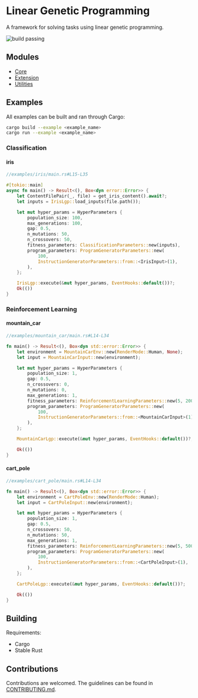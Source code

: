 # Linear Genetic Programming

A framework for solving tasks using linear genetic programming.

![build passing](https://github.com/urmzd/linear-genetic-programming/actions/workflows/develop.yml/badge.svg)

## Modules

- [Core](src/core/)
- [Extension](src/extensions/)
- [Utilities](src/utils/)

## Examples

All examples can be built and ran through Cargo:

```bash
cargo build --example <example_name>
cargo run --example <example_name>
```

### Classification

#### iris

```rust
//examples/iris/main.rs#L15-L35

#[tokio::main]
async fn main() -> Result<(), Box<dyn error::Error>> {
    let ContentFilePair(_, file) = get_iris_content().await?;
    let inputs = IrisLgp::load_inputs(file.path());

    let mut hyper_params = HyperParameters {
        population_size: 100,
        max_generations: 100,
        gap: 0.5,
        n_mutations: 50,
        n_crossovers: 50,
        fitness_parameters: ClassificationParameters::new(inputs),
        program_parameters: ProgramGeneratorParameters::new(
            100,
            InstructionGeneratorParameters::from::<IrisInput>(1),
        ),
    };

    IrisLgp::execute(&mut hyper_params, EventHooks::default())?;
    Ok(())
}
```

### Reinforcement Learning

#### mountain_car

```rust
//examples/mountain_car/main.rs#L14-L34

fn main() -> Result<(), Box<dyn std::error::Error>> {
    let environment = MountainCarEnv::new(RenderMode::Human, None);
    let input = MountainCarInput::new(environment);

    let mut hyper_params = HyperParameters {
        population_size: 1,
        gap: 0.5,
        n_crossovers: 0,
        n_mutations: 0,
        max_generations: 1,
        fitness_parameters: ReinforcementLearningParameters::new(5, 200, input),
        program_parameters: ProgramGeneratorParameters::new(
            100,
            InstructionGeneratorParameters::from::<MountainCarInput>(1),
        ),
    };

    MountainCarLgp::execute(&mut hyper_params, EventHooks::default())?;

    Ok(())
}
```

#### cart_pole

```rust
//examples/cart_pole/main.rs#L14-L34

fn main() -> Result<(), Box<dyn std::error::Error>> {
    let environment = CartPoleEnv::new(RenderMode::Human);
    let input = CartPoleInput::new(environment);

    let mut hyper_params = HyperParameters {
        population_size: 1,
        gap: 0.5,
        n_crossovers: 50,
        n_mutations: 50,
        max_generations: 1,
        fitness_parameters: ReinforcementLearningParameters::new(5, 500, input),
        program_parameters: ProgramGeneratorParameters::new(
            100,
            InstructionGeneratorParameters::from::<CartPoleInput>(1),
        ),
    };

    CartPoleLgp::execute(&mut hyper_params, EventHooks::default())?;

    Ok(())
}
```

## Building

Requirements:

- Cargo
- Stable Rust

## Contributions

Contributions are welcomed. The guidelines can be found in [CONTRIBUTING.md](./CONTRIBUTING.md).
